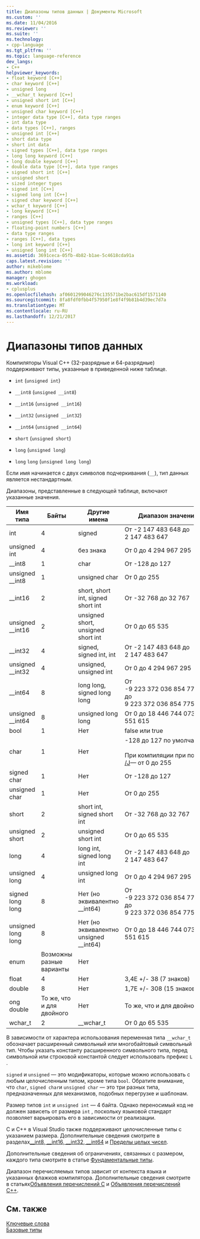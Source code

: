 ```yaml
---
title: Диапазоны типов данных | Документы Microsoft
ms.custom: ''
ms.date: 11/04/2016
ms.reviewer: ''
ms.suite: ''
ms.technology:
- cpp-language
ms.tgt_pltfrm: ''
ms.topic: language-reference
dev_langs:
- C++
helpviewer_keywords:
- float keyword [C++]
- char keyword [C++]
- unsigned long
- __wchar_t keyword [C++]
- unsigned short int [C++]
- enum keyword [C++]
- unsigned char keyword [C++]
- integer data type [C++], data type ranges
- int data type
- data types [C++], ranges
- unsigned int [C++]
- short data type
- short int data
- signed types [C++], data type ranges
- long long keyword [C++]
- long double keyword [C++]
- double data type [C++], data type ranges
- signed short int [C++]
- unsigned short
- sized integer types
- signed int [C++]
- signed long int [C++]
- signed char keyword [C++]
- wchar_t keyword [C++]
- long keyword [C++]
- ranges [C++]
- unsigned types [C++], data type ranges
- floating-point numbers [C++]
- data type ranges
- ranges [C++], data types
- long int keyword [C++]
- unsigned long int [C++]
ms.assetid: 3691ceca-05fb-4b82-b1ae-5c4618cda91a
caps.latest.revision: ''
author: mikeblome
ms.author: mblome
manager: ghogen
ms.workload:
- cplusplus
ms.openlocfilehash: af0601299046276c135571be2bac615df1571140
ms.sourcegitcommit: 8fa8fdf0fbb4f57950f1e8f4f9b81b4d39ec7d7a
ms.translationtype: MT
ms.contentlocale: ru-RU
ms.lasthandoff: 12/21/2017
---
```

# <a name="data-type-ranges"></a>Диапазоны типов данных
Компиляторы Visual C++ (32-разрядные и 64-разрядные) поддерживают типы, указанные в приведенной ниже таблице.  
  
-   `int` (`unsigned int`)  
  
-   `__int8` (`unsigned __int8`)  
  
-   `__int16` (`unsigned __int16`)  
  
-   `__int32` (`unsigned __int32`)  
  
-   `__int64` (`unsigned __int64`)  
  
-   `short` (`unsigned short`)  
  
-   `long` (`unsigned long`)  
  
-   `long` `long` (`unsigned long long`)  
  
 Если имя начинается с двух символов подчеркивания (`__`), тип данных является нестандартным.  
  
 Диапазоны, представленные в следующей таблице, включают указанные значения.  
  
|Имя типа|Байты|Другие имена|Диапазон значений|  
|---------------|-----------|-----------------|---------------------|  
|int|4|signed|От -2 147 483 648 до 2 147 483 647|  
|unsigned int|4|без знака|От 0 до 4 294 967 295|  
|__int8|1|char|От -128 до 127|  
|unsigned __int8|1|unsigned char|От 0 до 255|  
|__int16|2|short, short int, signed short int|От -32 768 до 32 767|  
|unsigned __int16|2|unsigned short, unsigned short int|От 0 до 65 535|  
|__int32|4|signed, signed int, int|От -2 147 483 648 до 2 147 483 647|  
|unsigned __int32|4|unsigned, unsigned int|От 0 до 4 294 967 295|  
|__int64|8|long long, signed long long|От -9 223 372 036 854 775 808 до 9 223 372 036 854 775 807|  
|unsigned __int64|8|unsigned long long|От 0 до 18 446 744 073 709 551 615|  
|bool|1|Нет|false или true|  
|char|1|Нет|-128 до 127 по умолчанию<br /><br /> При компиляции при помощи [/J](../build/reference/j-default-char-type-is-unsigned.md)— от 0 до 255|  
|signed char|1|Нет|От -128 до 127|  
|unsigned char|1|Нет|От 0 до 255|  
|short|2|short int, signed short int|От -32 768 до 32 767|  
|unsigned short|2|unsigned short int|От 0 до 65 535|  
|long|4|long int, signed long int|От -2 147 483 648 до 2 147 483 647|  
|unsigned long|4|unsigned long int|От 0 до 4 294 967 295|  
|signed long long|8|Нет (но эквивалентно __int64)|От -9 223 372 036 854 775 808 до 9 223 372 036 854 775 807|  
|unsigned long long|8|Нет (но эквивалентно unsigned __int64)|От 0 до 18 446 744 073 709 551 615|  
|enum|Возможны разные варианты|Нет| |  
|float|4|Нет|3,4E +/- 38 (7 знаков)|  
|double|8|Нет|1,7E +/- 308 (15 знаков)|  
|ong double|То же, что и для двойного|Нет|То же, что и для двойного|  
|wchar_t|2|__wchar_t|От 0 до 65 535|  
  
 В зависимости от характера использования переменная типа `__wchar_t` обозначает расширенный символьный или многобайтовый символьный тип. Чтобы указать константу расширенного символьного типа, перед символьной или строковой константой следует использовать префикс `L` .  
  
 `signed` и `unsigned` — это модификаторы, которые можно использовать с любым целочисленным типом, кроме типа `bool`. Обратите внимание, что `char`, `signed char`и `unsigned char` — это три разных типа, предназначенных для механизмов, подобных перегрузке и шаблонам.  
  
 Размер типов `int` и `unsigned int` — 4 байта. Однако переносимый код не должен зависеть от размера `int` , поскольку языковой стандарт позволяет варьировать его в зависимости от реализации.  
  
 C и C++ в Visual Studio также поддерживают целочисленные типы с указанием размера.  Дополнительные сведения смотрите в разделах[__int8, \__int16, \__int32, \__int64](../cpp/int8-int16-int32-int64.md) и [Пределы целых чисел](../cpp/integer-limits.md).  
  
 Дополнительные сведения об ограничениях, связанных с размером, каждого типа смотрите в статье [Фундаментальные типы](../cpp/fundamental-types-cpp.md).  
  
 Диапазон перечисляемых типов зависит от контекста языка и указанных флажков компилятора. Дополнительные сведения смотрите в статьях[Объявления перечислений C](../c-language/c-enumeration-declarations.md) и [Объявления перечислений C++](../cpp/enumerations-cpp.md).  
  
## <a name="see-also"></a>См. также  
 [Ключевые слова](../cpp/keywords-cpp.md)   
 [Базовые типы](../cpp/fundamental-types-cpp.md)
